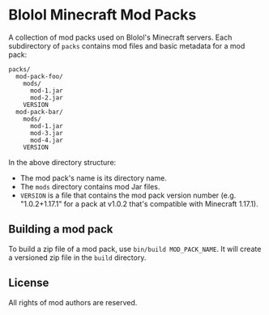 # Blolol Minecraft Mod Packs

A collection of mod packs used on Blolol's Minecraft servers. Each subdirectory of `packs` contains mod files and basic metadata for a mod pack:

```
packs/
  mod-pack-foo/
    mods/
      mod-1.jar
      mod-2.jar
    VERSION
  mod-pack-bar/
    mods/
      mod-1.jar
      mod-3.jar
      mod-4.jar
    VERSION
```

In the above directory structure:

* The mod pack's name is its directory name.
* The `mods` directory contains mod Jar files.
* `VERSION` is a file that contains the mod pack version number (e.g. "1.0.2+1.17.1" for a pack at v1.0.2 that's compatible with Minecraft 1.17.1).

## Building a mod pack

To build a zip file of a mod pack, use `bin/build MOD_PACK_NAME`. It will create a versioned zip file in the `build` directory.

## License

All rights of mod authors are reserved.
